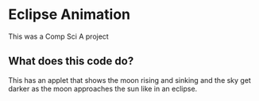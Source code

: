 # Eclipse Animation
This was a Comp Sci A project
## What does this code do?
This has an applet that shows the moon rising and sinking and the sky get darker as the moon approaches the sun like in an eclipse.

